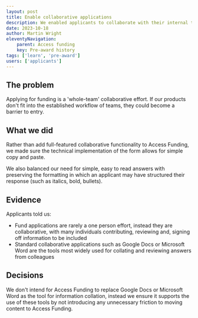 ```yaml
---
layout: post
title: Enable collaborative applications
description: We enabled applicants to collaborate with their internal teams to complete their applications.
date: 2023-10-18
author: Martin Wright
eleventyNavigation:
    parent: Access funding
    key: Pre-award history
tags: ['learn', 'pre-award'] 
users: ['applicants']
---
```


## The problem

Applying for funding is a 'whole-team' collaborative effort. If our products don't fit into the established workflow of teams, they could become a barrier to entry.

## What we did
Rather than add full-featured collaborative functionality to Access Funding, we made sure the technical implementation of the form allows for simple copy and paste. 

We also balanced our need for simple, easy to read answers with preserving the formatting in which an applicant may have structured their response (such as italics, bold, bullets).

## Evidence

Applicants told us:
- Fund applications are rarely a one person effort, instead they are collaborative, with many individuals contributing, reviewing and, signing off information to be included
- Standard collaborative applications such as Google Docs or Microsoft Word are the tools most widely used for collating and reviewing answers from colleagues

## Decisions
We don't intend for Access Funding to replace Google Docs or Microsoft Word as the tool for information collation, instead we ensure it supports the use of these tools by not introducing any unnecessary friction to moving content to Access Funding.